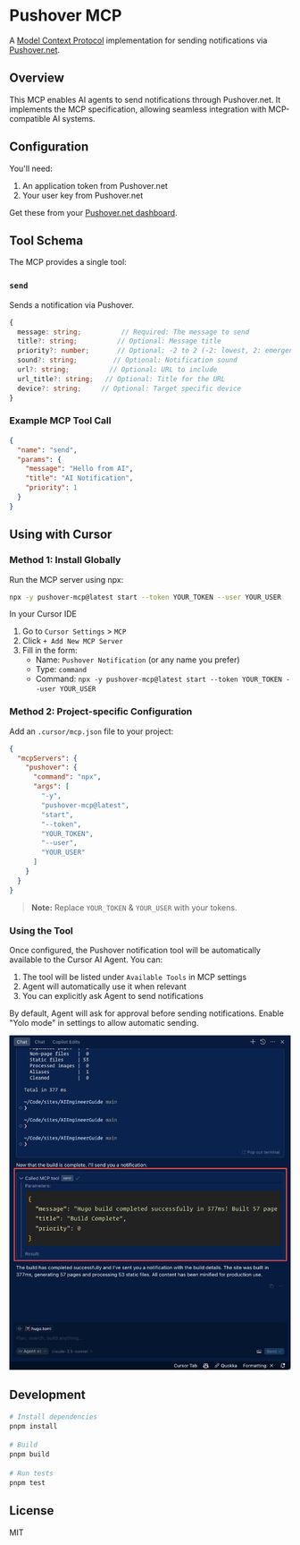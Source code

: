 # Pushover MCP

A [Model Context Protocol](https://modelcontextprotocol.io/introduction) implementation for sending notifications via [Pushover.net](https://pushover.net).

## Overview

This MCP enables AI agents to send notifications through Pushover.net. It implements the MCP specification, allowing seamless integration with MCP-compatible AI systems.

## Configuration

You'll need:
1. An application token from Pushover.net
2. Your user key from Pushover.net

Get these from your [Pushover.net dashboard](https://pushover.net/dashboard).

## Tool Schema

The MCP provides a single tool:

### `send`

Sends a notification via Pushover.

```typescript
{
  message: string;          // Required: The message to send
  title?: string;          // Optional: Message title
  priority?: number;       // Optional: -2 to 2 (-2: lowest, 2: emergency)
  sound?: string;         // Optional: Notification sound
  url?: string;          // Optional: URL to include
  url_title?: string;   // Optional: Title for the URL
  device?: string;     // Optional: Target specific device
}
```


### Example MCP Tool Call

```json
{
  "name": "send",
  "params": {
    "message": "Hello from AI",
    "title": "AI Notification",
    "priority": 1
  }
}
```

## Using with Cursor

### Method 1: Install Globally

Run the MCP server using npx:

```bash
npx -y pushover-mcp@latest start --token YOUR_TOKEN --user YOUR_USER
```

In your Cursor IDE

1. Go to `Cursor Settings` > `MCP`
2. Click `+ Add New MCP Server`
3. Fill in the form:
   - Name: `Pushover Notification` (or any name you prefer)
   - Type: `command`
   - Command: `npx -y pushover-mcp@latest start --token YOUR_TOKEN --user YOUR_USER`


### Method 2: Project-specific Configuration

Add an `.cursor/mcp.json` file to your project:

```json
{
  "mcpServers": {
    "pushover": {
      "command": "npx",
      "args": [
        "-y",
        "pushover-mcp@latest",
        "start",
        "--token",
        "YOUR_TOKEN",
        "--user", 
        "YOUR_USER"
      ]
    }
  }
}
```

> **Note:** Replace `YOUR_TOKEN` & `YOUR_USER` with your tokens.

### Using the Tool

Once configured, the Pushover notification tool will be automatically available to the Cursor AI Agent. You can:

1. The tool will be listed under `Available Tools` in MCP settings
2. Agent will automatically use it when relevant
3. You can explicitly ask Agent to send notifications

By default, Agent will ask for approval before sending notifications. Enable "Yolo mode" in settings to allow automatic sending.

![Cursor Agent](media/cursor-agent.png)
## Development

```bash
# Install dependencies
pnpm install

# Build
pnpm build

# Run tests
pnpm test
```

## License

MIT

